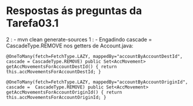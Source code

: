 # Respostas ás preguntas da Tarefa03.1
2
: - mvn clean generate-sources
1
: - Engadindo cascade = CascadeType.REMOVE nos getters de Account.java: 

`@OneToMany(fetch=FetchType.LAZY, mappedBy="accountByAccountDestId", cascade = CascadeType.REMOVE)
    public Set<AccMovement> getAccMovementsForAccountDestId() {
        return this.accMovementsForAccountDestId;
    }`   
   

`@OneToMany(fetch=FetchType.LAZY, mappedBy="accountByAccountOriginId", cascade =  CascadeType.REMOVE)
    public Set<AccMovement> getAccMovementsForAccountOriginId() {
        return this.accMovementsForAccountOriginId;
    }`
    
